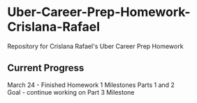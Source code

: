 # Uber-Career-Prep-Homework-Crislana-Rafael
Repository for Crislana Rafael's Uber Career Prep Homework

## Current Progress
March 24 - Finished Homework 1 Milestones Parts 1 and 2 <br>
Goal - continue working on Part 3 Milestone
